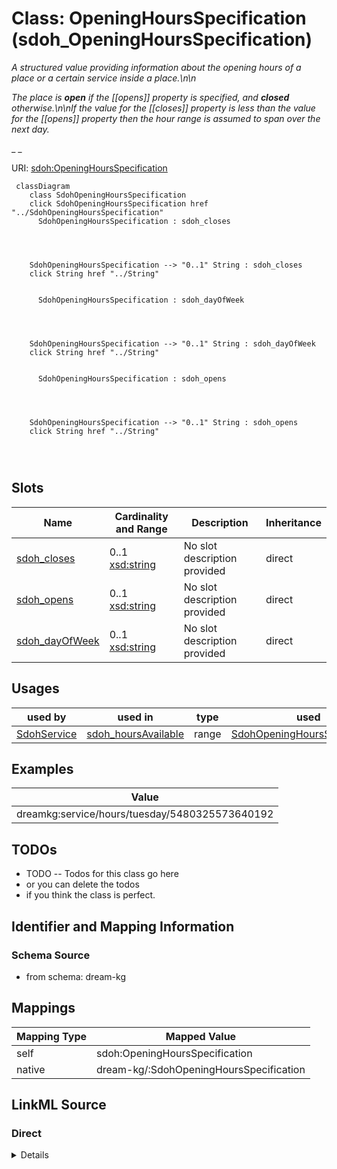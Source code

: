 

# Class: OpeningHoursSpecification (sdoh_OpeningHoursSpecification)


_A structured value providing information about the opening hours of a place or a certain service inside a place.\n\n_

_The place is __open__ if the [[opens]] property is specified, and __closed__ otherwise.\n\nIf the value for the [[closes]] property is less than the value for the [[opens]] property then the hour range is assumed to span over the next day._

_      _





URI: [sdoh:OpeningHoursSpecification](http://schema.org/OpeningHoursSpecification)






```mermaid
 classDiagram
    class SdohOpeningHoursSpecification
    click SdohOpeningHoursSpecification href "../SdohOpeningHoursSpecification"
      SdohOpeningHoursSpecification : sdoh_closes
        
          
    
    
    SdohOpeningHoursSpecification --> "0..1" String : sdoh_closes
    click String href "../String"

        
      SdohOpeningHoursSpecification : sdoh_dayOfWeek
        
          
    
    
    SdohOpeningHoursSpecification --> "0..1" String : sdoh_dayOfWeek
    click String href "../String"

        
      SdohOpeningHoursSpecification : sdoh_opens
        
          
    
    
    SdohOpeningHoursSpecification --> "0..1" String : sdoh_opens
    click String href "../String"

        
      
```




<!-- no inheritance hierarchy -->


## Slots

| Name | Cardinality and Range | Description | Inheritance |
| ---  | --- | --- | --- |
| [sdoh_closes](../slots/sdoh_closes.md) | 0..1 <br/> [xsd:string](xsd:string) | No slot description provided | direct |
| [sdoh_opens](../slots/sdoh_opens.md) | 0..1 <br/> [xsd:string](xsd:string) | No slot description provided | direct |
| [sdoh_dayOfWeek](../slots/sdoh_dayOfWeek.md) | 0..1 <br/> [xsd:string](xsd:string) | No slot description provided | direct |





## Usages

| used by | used in | type | used |
| ---  | --- | --- | --- |
| [SdohService](../classes/SdohService.md) | [sdoh_hoursAvailable](../slots/sdoh_hoursAvailable.md) | range | [SdohOpeningHoursSpecification](../classes/SdohOpeningHoursSpecification.md) |







## Examples

| Value |
| --- |
| dreamkg:service/hours/tuesday/5480325573640192 |

## TODOs

* TODO -- Todos for this class go here
* or you can delete the todos
* if you think the class is perfect.

## Identifier and Mapping Information







### Schema Source


* from schema: dream-kg




## Mappings

| Mapping Type | Mapped Value |
| ---  | ---  |
| self | sdoh:OpeningHoursSpecification |
| native | dream-kg/:SdohOpeningHoursSpecification |







## LinkML Source

<!-- TODO: investigate https://stackoverflow.com/questions/37606292/how-to-create-tabbed-code-blocks-in-mkdocs-or-sphinx -->

### Direct

<details>
```yaml
name: sdoh_OpeningHoursSpecification
description: "A structured value providing information about the opening hours of\
  \ a place or a certain service inside a place.\\n\\n\nThe place is __open__ if the\
  \ [[opens]] property is specified, and __closed__ otherwise.\\n\\nIf the value for\
  \ the [[closes]] property is less than the value for the [[opens]] property then\
  \ the hour range is assumed to span over the next day.\n      "
title: OpeningHoursSpecification
todos:
- TODO -- Todos for this class go here
- or you can delete the todos
- if you think the class is perfect.
notes:
- Class with 609 occurences.
examples:
- value: dreamkg:service/hours/tuesday/5480325573640192
from_schema: dream-kg
rank: 1000
slots:
- sdoh_closes
- sdoh_opens
- sdoh_dayOfWeek
class_uri: sdoh:OpeningHoursSpecification

```
</details>

### Induced

<details>
```yaml
name: sdoh_OpeningHoursSpecification
description: "A structured value providing information about the opening hours of\
  \ a place or a certain service inside a place.\\n\\n\nThe place is __open__ if the\
  \ [[opens]] property is specified, and __closed__ otherwise.\\n\\nIf the value for\
  \ the [[closes]] property is less than the value for the [[opens]] property then\
  \ the hour range is assumed to span over the next day.\n      "
title: OpeningHoursSpecification
todos:
- TODO -- Todos for this class go here
- or you can delete the todos
- if you think the class is perfect.
notes:
- Class with 609 occurences.
examples:
- value: dreamkg:service/hours/tuesday/5480325573640192
from_schema: dream-kg
rank: 1000
attributes:
  sdoh_closes:
    name: sdoh_closes
    description: No slot description provided
    todos:
    - TODO -- Todos for this slot go here
    - or you can delete the todos
    - if you think the class is perfect.
    comments:
    - 623 occurrences with subject type sdoh_OpeningHoursSpecification and object
      type string.
    examples:
    - value: dreamkg:service/hours/tuesday/4666716061171712 sdoh:closes 17:00
    from_schema: dream-kg
    rank: 1000
    slot_uri: sdoh:closes
    alias: sdoh_closes
    owner: sdoh_OpeningHoursSpecification
    domain_of:
    - sdoh_OpeningHoursSpecification
    range: string
  sdoh_opens:
    name: sdoh_opens
    description: No slot description provided
    todos:
    - TODO -- Todos for this slot go here
    - or you can delete the todos
    - if you think the class is perfect.
    comments:
    - 631 occurrences with subject type sdoh_OpeningHoursSpecification and object
      type string.
    examples:
    - value: dreamkg:service/hours/wednesday/6101823548030976 sdoh:opens 07:00
    from_schema: dream-kg
    rank: 1000
    slot_uri: sdoh:opens
    alias: sdoh_opens
    owner: sdoh_OpeningHoursSpecification
    domain_of:
    - sdoh_OpeningHoursSpecification
    range: string
  sdoh_dayOfWeek:
    name: sdoh_dayOfWeek
    description: No slot description provided
    todos:
    - TODO -- Todos for this slot go here
    - or you can delete the todos
    - if you think the class is perfect.
    comments:
    - 609 occurrences with subject type sdoh_OpeningHoursSpecification and object
      type string.
    examples:
    - value: dreamkg:service/hours/saturday/5186727883833344 sdoh:dayOfWeek Saturday
    from_schema: dream-kg
    rank: 1000
    slot_uri: sdoh:dayOfWeek
    alias: sdoh_dayOfWeek
    owner: sdoh_OpeningHoursSpecification
    domain_of:
    - sdoh_OpeningHoursSpecification
    range: string
class_uri: sdoh:OpeningHoursSpecification

```
</details>